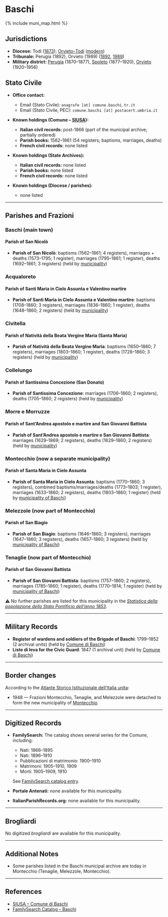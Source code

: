 # Baschi

{% include muni_map.html %}

## Jurisdictions

* **Diocese:** Todi ([1873](https://www.google.it/books/edition/Il_libro_de_comuni_del_Regno_d_Italia_co/WF9mfeJJcDEC?gbpv=1)); [Orvieto–Todi](../dio/orvieto_todi.md) ([modern](https://www.chiesacattolica.it/annuario-cei/ricerca-parrocchie/))
* **Tribunale:** Perugia (1892), Orvieto (1989) ([1892](https://www.google.it/books/edition/Bollettino_ufficiale_del_Ministero_di_gr/kRXd4t5fK-0C?hl=en&gbpv=1&pg=PA457&printsec=frontcover), [1989](https://www.google.it/books/edition/Gazzetta_ufficiale_della_Repubblica_ital/-Z6nogg-qMQC?hl=en&gbpv=1&pg=RA8-PA38&printsec=frontcover))
* **Military district:** [Perugia](../mil/perugia.md) (1870–1877), [Spoleto](../mil/spoleto.md) (1877–1920), [Orvieto](../mil/spoleto.md) (1920–1956)

## Stato Civile

* **Office contact:**

  * Email (Stato Civile): `anagrafe [at] comune.baschi.tr.it`
  * Email (Stato Civile, PEC): `comune.baschi [at] postacert.umbria.it`

* **Known holdings (Comune – [SIUSA](https://siusa-archivi.cultura.gov.it/cgi-bin/siusa/pagina.pl?TipoPag=comparc&Chiave=303041)):**

  * **Italian civil records:** post-1866 (part of the municipal archive; partially ordered)
  * **Parish books:** 1562–1861 (54 registers; baptisms, marriages, deaths)
  * **French civil records:** none listed

* **Known holdings (State Archives):**

  * **Italian civil records:** none listed
  * **Parish books:** none listed
  * **French civil records:** none listed

* **Known holdings (Diocese / parishes):**

  * none listed

---

## Parishes and Frazioni

### Baschi (main town)

#### Parish of San Nicolò

* **Parish of San Nicolò**: baptisms (1562–1861; 4 registers), marriages + deaths (1573–1795; 1 register), marriages (1795–1861; 1 register), deaths (1692–1861; 3 registers) (held by [municipality](https://siusa-archivi.cultura.gov.it/cgi-bin/siusa/pagina.pl?TipoPag=comparc&Chiave=303041))

### Acqualoreto

#### Parish of Santi Maria in Cielo Assunta e Valentino martire

* **Parish of Santi Maria in Cielo Assunta e Valentino martire**: baptisms (1708–1860; 3 registers), marriages (1836–1860; 1 register), deaths (1648–1860; 2 registers) (held by [municipality](https://siusa-archivi.cultura.gov.it/cgi-bin/siusa/pagina.pl?TipoPag=comparc&Chiave=303041))

### Civitella

#### Parish of Natività della Beata Vergine Maria (Santa Maria)

* **Parish of Natività della Beata Vergine Maria**: baptisms (1650–1860; 7 registers), marriages (1803–1860; 1 register), deaths (1728–1860; 3 registers) (held by [municipality](https://siusa-archivi.cultura.gov.it/cgi-bin/siusa/pagina.pl?TipoPag=comparc&Chiave=303041))

### Collelungo

#### Parish of Santissima Concezione (San Donato)

* **Parish of Santissima Concezione**: marriages (1706–1860; 2 registers), deaths (1705–1860; 2 registers) (held by [municipality](https://siusa-archivi.cultura.gov.it/cgi-bin/siusa/pagina.pl?TipoPag=comparc&Chiave=303041))

### Morre e Morruzze

#### Parish of Sant’Andrea apostolo e martire and San Giovanni Battista

* **Parish of Sant’Andrea apostolo e martire e San Giovanni Battista**: marriages (1629–1869; 2 registers), deaths (1629–1860; 2 registers) (held by [municipality](https://siusa-archivi.cultura.gov.it/cgi-bin/siusa/pagina.pl?TipoPag=comparc&Chiave=303041))

### Montecchio (now a separate municipality)

#### Parish of Santa Maria in Cielo Assunta

* **Parish of Santa Maria in Cielo Assunta**: baptisms (1770–1860; 3 registers), combined baptisms/marriages/deaths (1773–1803; 1 register), marriages (1633–1860; 2 registers), deaths (1803–1860; 1 register) (held by [municipality of Baschi](https://siusa-archivi.cultura.gov.it/cgi-bin/siusa/pagina.pl?TipoPag=comparc&Chiave=303041))

### Melezzole (now part of Montecchio)

#### Parish of San Biagio

* **Parish of San Biagio**: baptisms (1646–1860; 3 registers), marriages (1647–1860; 3 registers), deaths (1657–1860; 3 registers) (held by [municipality of Baschi](https://siusa-archivi.cultura.gov.it/cgi-bin/siusa/pagina.pl?TipoPag=comparc&Chiave=303041))

### Tenaglie (now part of Montecchio)

#### Parish of San Giovanni Battista

* **Parish of San Giovanni Battista**: baptisms (1757–1860; 2 registers), marriages (1785–1860; 1 register), deaths (1770–1814; 1 register) (held by [municipality of Baschi](https://siusa-archivi.cultura.gov.it/cgi-bin/siusa/pagina.pl?TipoPag=comparc&Chiave=303041))

⚠️ No further parishes are listed for this municipality in the *[Statistica della popolazione dello Stato Pontificio dell’anno 1853](https://www.google.it/books/edition/Statistics_della_popolazione_dello_Stato/v6dCAQAAMAAJ)*.

---

## Military Records

* **Register of wardens and soldiers of the Brigade of Baschi**: 1799–1852 (2 archival units) (held by [Comune di Baschi](https://siusa-archivi.cultura.gov.it/cgi-bin/siusa/pagina.pl?TipoPag=comparc&Chiave=303006&RicVM=ricercasemplice&RicFrmRicSemplice=Liste%20di%20leva&RicProgetto=reg%2dumb&RicSez=complessi))
* **Liste di leva for the Civic Guard**: 1847 (1 archival unit) (held by [Comune di Baschi](https://siusa-archivi.cultura.gov.it/cgi-bin/siusa/pagina.pl?TipoPag=comparc&Chiave=303006&RicVM=ricercasemplice&RicFrmRicSemplice=Liste%20di%20leva&RicProgetto=reg%2dumb&RicSez=complessi))

---

## Border changes

According to the [Atlante Storico Istituzionale dell’Italia unita](http://dati.san.beniculturali.it/asi/local/detail.html?UA05136):

* 1948 — Frazioni Montecchio, Tenaglie, and Melezzole were detached to form the new municipality of [Montecchio](montecchio.md).

---

## Digitized Records

* **FamilySearch:** The catalog shows several series for the Comune, including:

  * Nati: 1866–1895
  * Nati: 1896–1910
  * Pubblicazioni di matrimonio: 1900–1910
  * Matrimoni: 1905–1910, 1909
  * Morti: 1905–1909, 1910

  See [FamilySearch catalog entry](https://www.familysearch.org/en/search/catalog/652177).

* **Portale Antenati:** none available for this municipality.

* **ItalianParishRecords.org:** none available for this municipality.

---

## Brogliardi

No digitized *brogliardi* are available for this municipality.

---

## Additional Notes

* Some parishes listed in the Baschi municipal archive are today in Montecchio (Tenaglie, Melezzole, Montecchio).

---

## References

* [SIUSA – Comune di Baschi](https://siusa-archivi.cultura.gov.it/cgi-bin/siusa/pagina.pl?TipoPag=comparc&Chiave=303041)
* [FamilySearch Catalog – Baschi](https://www.familysearch.org/en/search/catalog/652177)
